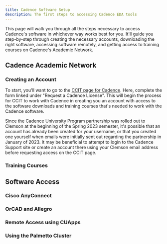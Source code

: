 ```yaml
---
title: Cadence Software Setup
description: The first steps to accessing Cadence EDA tools
---
```


This page will walk you through all the steps necessary to access Cadence's software in whichever way works best for you. It'll guide you step-by-step through creating the necessary accounts, downloading the right software, accessing software remotely, and getting access to training courses on Cadence's Academic Network.

## Cadence Academic Network

### Creating an Account
To start, you'll want to go to the [CCIT page for Cadence](https://ccit.clemson.edu/services/software-hardware/software/cadence/). Here, complete the form linked under "Request a Cadence License". This will begin the process for CCIT to work with Cadence in creating you an account with access to the software downloads and training courses that's needed to work with the Cadence software.

Since the Cadence University Program partnership was rolled out to Clemson at the beginning of the Spring 2023 semester, it's possible that an account has already been created for your username, or that you created one yourself when emails were initially sent out regarding the partnership in January of 2023. It may be beneficial to attempt to login to the Cadence Support site or create an account there using your Clemson email address before requesting access on the CCIT page.

### Training Courses

## Software Access

### Cisco AnyConnect

### OrCAD and Allegro

### Remote Access using CUApps

### Using the Palmetto Cluster